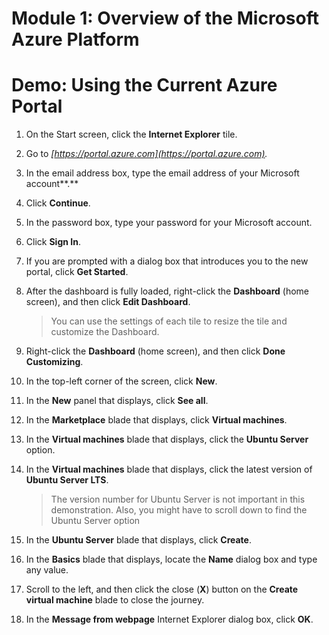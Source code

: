 # Module 1: Overview of the Microsoft Azure Platform

# Demo: Using the Current Azure Portal

1.  On the Start screen, click the **Internet Explorer** tile.

1.  Go to *[https://portal.azure.com](https://portal.azure.com).*

1.  In the email address box, type the email address of your Microsoft account**.**

1.  Click **Continue**.

1.  In the password box, type your password for your Microsoft account.

1.  Click **Sign In**.

1.  If you are prompted with a dialog box that introduces you to the new portal, click **Get Started**.

1.  After the dashboard is fully loaded, right-click the **Dashboard** (home screen), and then click **Edit Dashboard**.

	> You can use the settings of each tile to resize the tile and customize the Dashboard.

1.  Right-click the **Dashboard** (home screen), and then click **Done Customizing**.

1.  In the top-left corner of the screen, click **New**.

1.  In the **New** panel that displays, click **See all**.

1.  In the **Marketplace** blade that displays, click **Virtual machines**.

1.  In the **Virtual machines** blade that displays, click the **Ubuntu Server** option.

1.  In the **Virtual machines** blade that displays, click the latest version of **Ubuntu Server LTS**.

	> The version number for Ubuntu Server is not important in this demonstration. Also, you might have to scroll down to find the Ubuntu Server option

1.  In the **Ubuntu Server** blade that displays, click **Create**.

1.  In the **Basics** blade that displays, locate the **Name** dialog box and type any value.

1.  Scroll to the left, and then click the close (**X**) button on the **Create virtual machine** blade to close the journey.

1.  In the **Message from webpage** Internet Explorer dialog box, click **OK**.
